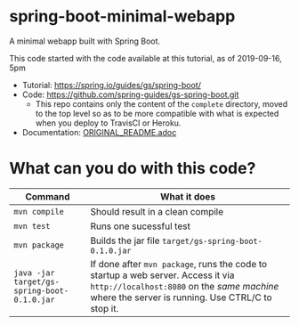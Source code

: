 # spring-boot-minimal-webapp

A minimal webapp built with Spring Boot.

This code started with the code available at this tutorial, as of 2019-09-16, 5pm

* Tutorial: <https://spring.io/guides/gs/spring-boot/>
* Code: <https://github.com/spring-guides/gs-spring-boot.git>
   * This repo contains only the content of the `complete` directory, moved to the top level
     so as to be more compatible with what is expected when you deploy to TravisCI or Heroku.
* Documentation: [ORIGINAL_README.adoc](/ORIGINAL_README.adoc)

# What can you do with this code?

| Command | What it does   |
|----------|---------------------------------------|
| `mvn compile` | Should result in a clean compile |
| `mvn test` | Runs one sucessful test |
| `mvn package` | Builds the jar file `target/gs-spring-boot-0.1.0.jar` |
| `java -jar target/gs-spring-boot-0.1.0.jar` | If done after `mvn package`, runs the code to startup a web server.  Access it via `http://localhost:8080` on the *same machine* where the server is running.  Use CTRL/C to stop it. |



